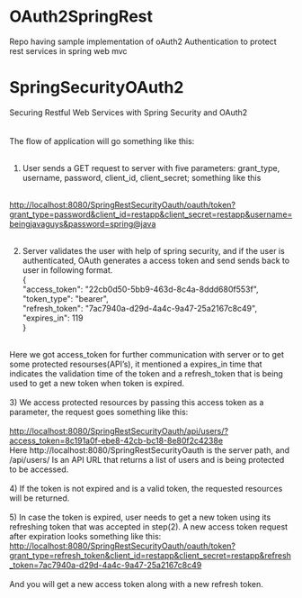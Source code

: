 # OAuth2SpringRest
Repo having sample implementation of oAuth2 Authentication to protect rest services in spring web mvc

SpringSecurityOAuth2
====================

Securing Restful Web Services with Spring Security and OAuth2 
<br/><br/><br/>
The flow of application will go something like this:<br/><br/>
1) User sends a GET request to server with five parameters: grant_type,  username, password, client_id, client_secret;  something like this
<br/>
<a href="http://localhost:8080/SpringRestSecurityOauth/oauth/token?grant_type=password&client_id=restapp&client_secret=restapp&username=beingjavaguys&password=spring@java">http://localhost:8080/SpringRestSecurityOauth/oauth/token?grant_type=password&client_id=restapp&client_secret=restapp&username=beingjavaguys&password=spring@java</a>  <br/><br/>

2) Server validates the user with help of spring security, and if the user is authenticated, OAuth generates a access token and send sends back to user in following format.<br/>
{<br/>
"access_token": "22cb0d50-5bb9-463d-8c4a-8ddd680f553f",<br/>
"token_type": "bearer",<br/>
"refresh_token": "7ac7940a-d29d-4a4c-9a47-25a2167c8c49",<br/>
"expires_in": 119<br/>
}<br/><br/>

Here we got access_token for further communication with server or to get some protected resourses(API’s), it mentioned a expires_in time that indicates the validation time of the token and a refresh_token that is being used to get a new token when token is expired.<br/><br/>
3) We access protected resources by passing this access token as a parameter, the request goes something like this:<br/><br/>
<a href="http://localhost:8080/SpringRestSecurityOauth/api/users/?access_token=8c191a0f-ebe8-42cb-bc18-8e80f2c4238e">http://localhost:8080/SpringRestSecurityOauth/api/users/?access_token=8c191a0f-ebe8-42cb-bc18-8e80f2c4238e</a><br />
Here http://localhost:8080/SpringRestSecurityOauth is the server path, and  /api/users/
Is an API  URL that returns a list of users and is being protected to be accessed.
<br/><br/>
4) If the token is not expired and is a valid token, the requested resources will be returned.<br/><br/>
5) In case the token is expired, user needs to get a new token using its refreshing token that was accepted in step(2). A new access token request after expiration looks something like this:<br/>
<a href="http://localhost:8080/SpringRestSecurityOauth/oauth/token?grant_type=refresh_token&client_id=restapp&client_secret=restapp&refresh_token=7ac7940a-d29d-4a4c-9a47-25a2167c8c49">http://localhost:8080/SpringRestSecurityOauth/oauth/token?grant_type=refresh_token&client_id=restapp&client_secret=restapp&refresh_token=7ac7940a-d29d-4a4c-9a47-25a2167c8c49</a><br/><br/>
And you will get a new access token along with a new refresh token.

